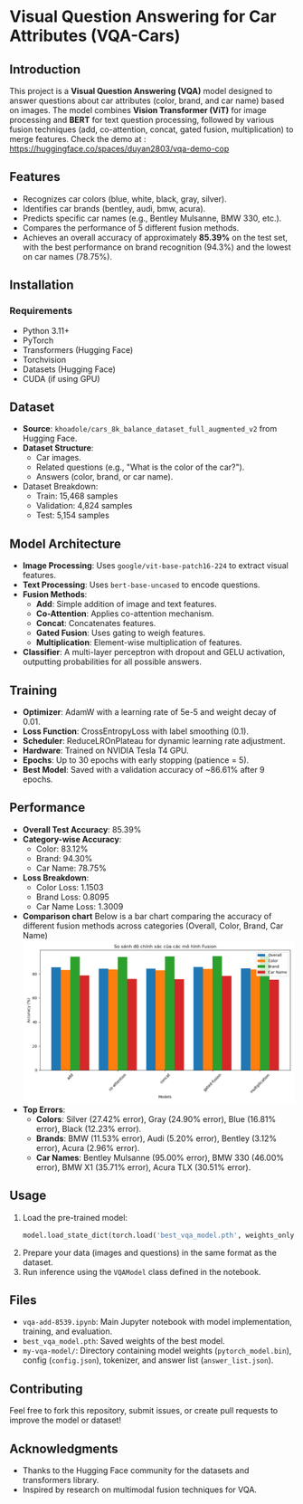 # Visual Question Answering for Car Attributes (VQA-Cars)

## Introduction
This project is a **Visual Question Answering (VQA)** model designed to answer questions about car attributes (color, brand, and car name) based on images. The model combines **Vision Transformer (ViT)** for image processing and **BERT** for text question processing, followed by various fusion techniques (add, co-attention, concat, gated fusion, multiplication) to merge features.
Check the demo at : https://huggingface.co/spaces/duyan2803/vqa-demo-cop

## Features
- Recognizes car colors (blue, white, black, gray, silver).
- Identifies car brands (bentley, audi, bmw, acura).
- Predicts specific car names (e.g., Bentley Mulsanne, BMW 330, etc.).
- Compares the performance of 5 different fusion methods.
- Achieves an overall accuracy of approximately **85.39%** on the test set, with the best performance on brand recognition (94.3%) and the lowest on car names (78.75%).

## Installation
### Requirements
- Python 3.11+
- PyTorch
- Transformers (Hugging Face)
- Torchvision
- Datasets (Hugging Face)
- CUDA (if using GPU)


## Dataset
- **Source**: `khoadole/cars_8k_balance_dataset_full_augmented_v2` from Hugging Face.
- **Dataset Structure**:
  - Car images.
  - Related questions (e.g., "What is the color of the car?").
  - Answers (color, brand, or car name).
- Dataset Breakdown:
  - Train: 15,468 samples
  - Validation: 4,824 samples
  - Test: 5,154 samples

## Model Architecture
- **Image Processing**: Uses `google/vit-base-patch16-224` to extract visual features.
- **Text Processing**: Uses `bert-base-uncased` to encode questions.
- **Fusion Methods**:
  - **Add**: Simple addition of image and text features.
  - **Co-Attention**: Applies co-attention mechanism.
  - **Concat**: Concatenates features.
  - **Gated Fusion**: Uses gating to weigh features.
  - **Multiplication**: Element-wise multiplication of features.
- **Classifier**: A multi-layer perceptron with dropout and GELU activation, outputting probabilities for all possible answers.

## Training
- **Optimizer**: AdamW with a learning rate of 5e-5 and weight decay of 0.01.
- **Loss Function**: CrossEntropyLoss with label smoothing (0.1).
- **Scheduler**: ReduceLROnPlateau for dynamic learning rate adjustment.
- **Hardware**: Trained on NVIDIA Tesla T4 GPU.
- **Epochs**: Up to 30 epochs with early stopping (patience = 5).
- **Best Model**: Saved with a validation accuracy of ~86.61% after 9 epochs.

## Performance
- **Overall Test Accuracy**: 85.39%
- **Category-wise Accuracy**:
  - Color: 83.12%
  - Brand: 94.30%
  - Car Name: 78.75%
- **Loss Breakdown**:
  - Color Loss: 1.1503
  - Brand Loss: 0.8095
  - Car Name Loss: 1.3009
- **Comparison chart**
Below is a bar chart comparing the accuracy of different fusion methods across categories (Overall, Color, Brand, Car Name)
![Fusion Accuracy Comparison](Figure_1.png)
- **Top Errors**:
  - **Colors**: Silver (27.42% error), Gray (24.90% error), Blue (16.81% error), Black (12.23% error).
  - **Brands**: BMW (11.53% error), Audi (5.20% error), Bentley (3.12% error), Acura (2.96% error).
  - **Car Names**: Bentley Mulsanne (95.00% error), BMW 330 (46.00% error), BMW X1 (35.71% error), Acura TLX (30.51% error).



## Usage
1. Load the pre-trained model:
   ```python
   model.load_state_dict(torch.load('best_vqa_model.pth', weights_only=True))
   ```
2. Prepare your data (images and questions) in the same format as the dataset.
3. Run inference using the `VQAModel` class defined in the notebook.

## Files
- `vqa-add-8539.ipynb`: Main Jupyter notebook with model implementation, training, and evaluation.
- `best_vqa_model.pth`: Saved weights of the best model.
- `my-vqa-model/`: Directory containing model weights (`pytorch_model.bin`), config (`config.json`), tokenizer, and answer list (`answer_list.json`).

## Contributing
Feel free to fork this repository, submit issues, or create pull requests to improve the model or dataset!


## Acknowledgments
- Thanks to the Hugging Face community for the datasets and transformers library.
- Inspired by research on multimodal fusion techniques for VQA.
